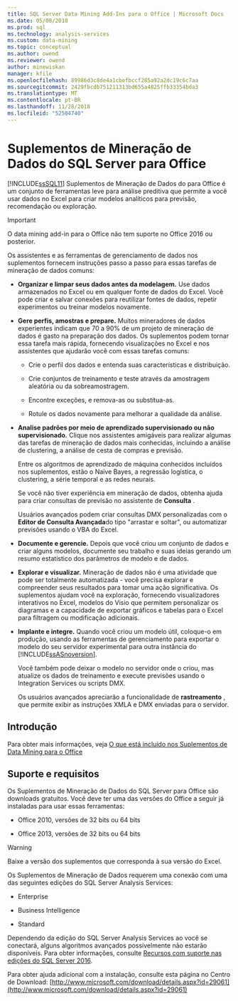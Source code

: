 ```yaml
---
title: SQL Server Data Mining Add-Ins para o Office | Microsoft Docs
ms.date: 05/08/2018
ms.prod: sql
ms.technology: analysis-services
ms.custom: data-mining
ms.topic: conceptual
ms.author: owend
ms.reviewer: owend
author: minewiskan
manager: kfile
ms.openlocfilehash: 89986d3c8de4a1cbefbccf285a92a2dc19c6c7aa
ms.sourcegitcommit: 2429fbcdb751211313bd655a4825ffb33354bda3
ms.translationtype: MT
ms.contentlocale: pt-BR
ms.lasthandoff: 11/28/2018
ms.locfileid: "52504740"
---
```

# <a name="sql-server-data-mining-add-ins-for-office"></a>Suplementos de Mineração de Dados do SQL Server para Office

  [!INCLUDE[ssSQL11](../../includes/sssql11-md.md)] Suplementos de Mineração de Dados do para Office é um conjunto de ferramentas leve para análise preditiva que permite a você usar dados no Excel para criar modelos analíticos para previsão, recomendação ou exploração.  
  
> [!IMPORTANT]
> O data mining add-in para o Office não tem suporte no Office 2016 ou posterior.
  
 Os assistentes e as ferramentas de gerenciamento de dados nos suplementos fornecem instruções passo a passo para essas tarefas de mineração de dados comuns:  
  
-   **Organizar e limpar seus dados antes da modelagem.** Use dados armazenados no Excel ou em qualquer fonte de dados do Excel. Você pode criar e salvar conexões para reutilizar fontes de dados, repetir experimentos ou treinar modelos novamente.  
  
-   **Gere perfis, amostras e prepare.** Muitos mineradores de dados experientes indicam que 70 a 90% de um projeto de mineração de dados é gasto na preparação dos dados. Os suplementos podem tornar essa tarefa mais rápida, fornecendo visualizações no Excel e nos assistentes que ajudarão você com essas tarefas comuns:  
  
    -   Crie o perfil dos dados e entenda suas características e distribuição.  
  
    -   Crie conjuntos de treinamento e teste através da amostragem aleatória ou da sobreamostragem.  
  
    -   Encontre exceções, e remova-as ou substitua-as.  
  
    -   Rotule os dados novamente para melhorar a qualidade da análise.  
  
-   **Analise padrões por meio de aprendizado supervisionado ou não supervisionado.** Clique nos assistentes amigáveis para realizar algumas das tarefas de mineração de dados mais conhecidas, incluindo a análise de clustering, a análise de cesta de compras e previsão.  
  
     Entre os algoritmos de aprendizado de máquina conhecidos incluídos nos suplementos, estão o Naïve Bayes, a regressão logística, o clustering, a série temporal e as redes neurais.  
  
     Se você não tiver experiência em mineração de dados, obtenha ajuda para criar consultas de previsão no assistente de **Consulta** .  
  
     Usuários avançados podem criar consultas DMX personalizadas com o **Editor de Consulta Avançada**do tipo "arrastar e soltar", ou automatizar previsões usando o VBA do Excel.  
  
-   **Documente e gerencie.** Depois que você criou um conjunto de dados e criar alguns modelos, documente seu trabalho e suas ideias gerando um resumo estatístico dos parâmetros de modelo e de dados.  
  
-   **Explorar e visualizar.** Mineração de dados não é uma atividade que pode ser totalmente automatizada - você precisa explorar e compreender seus resultados para tomar uma ação significativa. Os suplementos ajudam você na exploração, fornecendo visualizadores interativos no Excel, modelos do Visio que permitem personalizar os diagramas e a capacidade de exportar gráficos e tabelas para o Excel para filtragem ou modificação adicionais.  
  
-   **Implante e integre.** Quando você criou um modelo útil, coloque-o em produção, usando as ferramentas de gerenciamento para exportar o modelo do seu servidor experimental para outra instância do [!INCLUDE[ssASnoversion](../../includes/ssasnoversion-md.md)].  
  
     Você também pode deixar o modelo no servidor onde o criou, mas atualize os dados de treinamento e execute previsões usando o Integration Services ou scripts DMX.  
  
     Os usuários avançados apreciarão a funcionalidade de **rastreamento** , que permite exibir as instruções XMLA e DMX enviadas para o servidor.  
  
## <a name="getting-started"></a>Introdução  
 Para obter mais informações, veja [O que está incluído nos Suplementos de Data Mining para o Office](http://go.microsoft.com/fwlink/p/?LinkId=616849)  
  
## <a name="support-and-requirements"></a>Suporte e requisitos  
 Os Suplementos de Mineração de Dados do SQL Server para Office são downloads gratuitos. Você deve ter uma das versões do Office a seguir já instaladas para usar essas ferramentas:  
  
-   Office 2010, versões de 32 bits ou 64 bits  
  
-   Office 2013, versões de 32 bits ou 64 bits  
  
> [!WARNING]  
>  Baixe a versão dos suplementos que corresponda à sua versão do Excel.  
  
 Os Suplementos de Mineração de Dados requerem uma conexão com uma das seguintes edições do SQL Server Analysis Services:  
  
-   Enterprise  
  
-   Business Intelligence  
  
-   Standard  
  
 Dependendo da edição do SQL Server Analysis Services ao você se conectará, alguns algoritmos avançados possivelmente não estarão disponíveis. Para obter informações, consulte [Recursos com suporte nas edições do SQL Server 2016](../../analysis-services/analysis-services-features-supported-by-the-editions-of-sql-server-2016.md).  
  
 Para obter ajuda adicional com a instalação, consulte esta página no Centro de Download: [http://www.microsoft.com/download/details.aspx?id=29061](http://www.microsoft.com/download/details.aspx?id=29061)  
  
  
